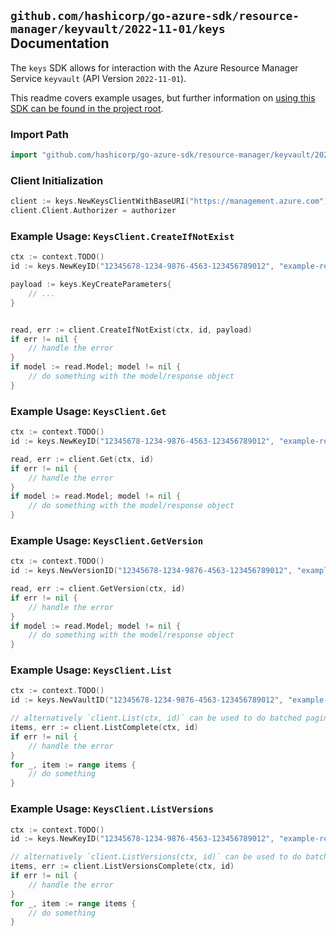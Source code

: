 
## `github.com/hashicorp/go-azure-sdk/resource-manager/keyvault/2022-11-01/keys` Documentation

The `keys` SDK allows for interaction with the Azure Resource Manager Service `keyvault` (API Version `2022-11-01`).

This readme covers example usages, but further information on [using this SDK can be found in the project root](https://github.com/hashicorp/go-azure-sdk/tree/main/docs).

### Import Path

```go
import "github.com/hashicorp/go-azure-sdk/resource-manager/keyvault/2022-11-01/keys"
```


### Client Initialization

```go
client := keys.NewKeysClientWithBaseURI("https://management.azure.com")
client.Client.Authorizer = authorizer
```


### Example Usage: `KeysClient.CreateIfNotExist`

```go
ctx := context.TODO()
id := keys.NewKeyID("12345678-1234-9876-4563-123456789012", "example-resource-group", "vaultValue", "keyValue")

payload := keys.KeyCreateParameters{
	// ...
}


read, err := client.CreateIfNotExist(ctx, id, payload)
if err != nil {
	// handle the error
}
if model := read.Model; model != nil {
	// do something with the model/response object
}
```


### Example Usage: `KeysClient.Get`

```go
ctx := context.TODO()
id := keys.NewKeyID("12345678-1234-9876-4563-123456789012", "example-resource-group", "vaultValue", "keyValue")

read, err := client.Get(ctx, id)
if err != nil {
	// handle the error
}
if model := read.Model; model != nil {
	// do something with the model/response object
}
```


### Example Usage: `KeysClient.GetVersion`

```go
ctx := context.TODO()
id := keys.NewVersionID("12345678-1234-9876-4563-123456789012", "example-resource-group", "vaultValue", "keyValue", "versionValue")

read, err := client.GetVersion(ctx, id)
if err != nil {
	// handle the error
}
if model := read.Model; model != nil {
	// do something with the model/response object
}
```


### Example Usage: `KeysClient.List`

```go
ctx := context.TODO()
id := keys.NewVaultID("12345678-1234-9876-4563-123456789012", "example-resource-group", "vaultValue")

// alternatively `client.List(ctx, id)` can be used to do batched pagination
items, err := client.ListComplete(ctx, id)
if err != nil {
	// handle the error
}
for _, item := range items {
	// do something
}
```


### Example Usage: `KeysClient.ListVersions`

```go
ctx := context.TODO()
id := keys.NewKeyID("12345678-1234-9876-4563-123456789012", "example-resource-group", "vaultValue", "keyValue")

// alternatively `client.ListVersions(ctx, id)` can be used to do batched pagination
items, err := client.ListVersionsComplete(ctx, id)
if err != nil {
	// handle the error
}
for _, item := range items {
	// do something
}
```
